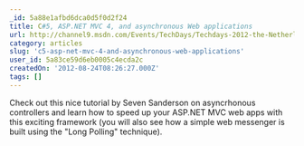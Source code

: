```yaml
---
_id: 5a88e1afbd6dca0d5f0d2f24
title: C#5, ASP.NET MVC 4, and asynchronous Web applications
url: http://channel9.msdn.com/Events/TechDays/Techdays-2012-the-Netherlands/2287
category: articles
slug: 'c5-asp-net-mvc-4-and-asynchronous-web-applications'
user_id: 5a83ce59d6eb0005c4ecda2c
createdOn: '2012-08-24T08:26:27.000Z'
tags: []
---
```


Check out this nice tutorial by Seven Sanderson on asyncrhonous controllers and learn how to speed up your ASP.NET MVC web apps with this exciting framework (you will also see how a simple web messenger is built using the "Long Polling" technique).
